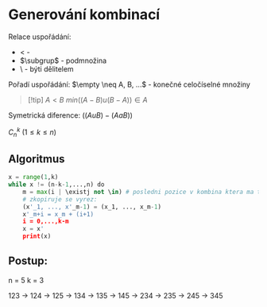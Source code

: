 # Generování kombinací


Relace uspořádání:
- $<$ - 
- $\subgrup$ -  podmnožina
- \ - býti dělitelem



Pořadí uspořádání:
$\empty \neq A, B, ...$ - konečné celočíselné množiny

> [!tip] $A < B$
$min((A-B) u (B-A)) \in A$

Symetrická diference:
$((AuB)-(AaB))$

$C^k_n$
$(1 \leq k \leq n)$

## Algoritmus
```Python
x = range(1,k)
while x != (n-k-1,...,n) do
	m = max(i | \existj not \in) # posledni pozice v kombina ktera ma tu vlastnost, že ekxistuje prvek větši než na te pozici
	# zkopiruje se vyrez:
	(x'_1, ..., x'_m-1) = (x_1, ..., x_m-1)
	x'_m+i = x_m + (i+1)
	i = 0,...,k-m
	x = x'
	print(x)
```

## Postup:
n = 5
k = 3

123 -> 124 -> 125 -> 134 -> 135 -> 145
-> 234 -> 235 -> 245 -> 345